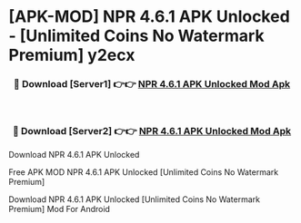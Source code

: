 # [APK-MOD] NPR 4.6.1 APK Unlocked - [Unlimited Coins No Watermark Premium] y2ecx



<div align="center">
<h3>🔴 Download [Server1] 👉👉 <a href="https://momento.my/?title=NPR_4.6.1_APK_Unlocked">NPR 4.6.1 APK Unlocked Mod Apk</a></h3><br>

<h3>🔴 Download [Server2] 👉👉 <a href="https://momento.my/?title=NPR_4.6.1_APK_Unlocked">NPR 4.6.1 APK Unlocked Mod Apk</a></h3>
</div>



Download NPR 4.6.1 APK Unlocked 

Free APK MOD NPR 4.6.1 APK Unlocked [Unlimited Coins No Watermark Premium]

Download NPR 4.6.1 APK Unlocked [Unlimited Coins No Watermark Premium] Mod For Android

